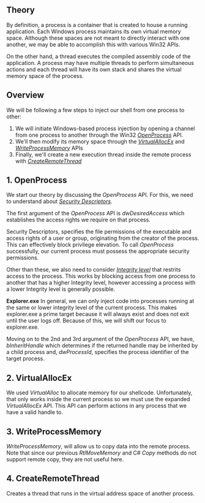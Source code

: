 ## Theory
By definition, a process is a container that is created to house a running application. Each Windows process maintains its own virtual memory space. Although these spaces are not meant to directly interact with one another, we may be able to accomplish this with various Win32 APIs.

On the other hand, a thread executes the compiled assembly code of the application. A process may have multiple threads to perform simultaneous actions and each thread will have its own stack and shares the virtual memory space of the process.

## Overview
We will be following a few steps to inject our shell from one process to other:
1.  We will initiate Windows-based process injection by opening a channel from one process to another through the Win32 [_OpenProcess_](https://docs.microsoft.com/en-us/windows/win32/api/processthreadsapi/nf-processthreadsapi-openprocess) API.
2. We'll then modify its memory space through the [_VirtualAllocEx_](https://docs.microsoft.com/en-us/windows/win32/api/memoryapi/nf-memoryapi-virtualallocex) and [_WriteProcessMemory_](https://docs.microsoft.com/en-us/windows/win32/api/memoryapi/nf-memoryapi-writeprocessmemory) APIs
3. Finally, we'll create a new execution thread inside the remote process with [_CreateRemoteThread_](https://docs.microsoft.com/en-us/windows/win32/api/processthreadsapi/nf-processthreadsapi-createremotethread)

## 1. OpenProcess
We start our theory by discussing the _OpenProcess_ API.
For this, we need to understand about [_Security Descriptors_](https://docs.microsoft.com/en-us/windows/win32/secauthz/security-descriptors).

The first argument of the _OpenProcess_ API is _dwDesiredAccess_ which establishes the access rights we require on that process.

Security Descriptors, specifies the file permissions of the executable and access rights of a user or group, originating from the creator of the process. This can effectively block privilege elevation.
To call _OpenProcess_ successfully, our current process must possess the appropriate security permissions.

Other than these, we also need to consider [_Integrity level_](https://docs.microsoft.com/en-us/windows/win32/secauthz/mandatory-integrity-control) that restrits access to the process. This works by blocking access from one process to another that has a higher Integrity level, however accessing a process with a lower Integrity level is generally possible.

**Explorer.exe**
In general, we can only inject code into processes running at the same or lower integrity level of the current process. This makes explorer.exe a prime target because it will always exist and does not exit until the user logs off. Because of this, we will shift our focus to explorer.exe.

Moving on to the 2nd and 3rd argument of the _OpenProcess_ API, we have, _bInheritHandle_ which determines if the returned handle may be inherited by a child process and, _dwProcessId_, specifies the process identifier of the target process.

## 2. VirtualAllocEx
We used _VirtualAlloc_ to allocate memory for our shellcode. Unfortunately, that only works inside the current process so we must use the expanded _VirtualAllocEx_ API. This API can perform actions in any process that we have a valid handle to.

## 3. WriteProcessMemory
_WriteProcessMemory_, will allow us to copy data into the remote process. Note that since our previous _RtlMoveMemory_ and C# _Copy_ methods do not support remote copy, they are not useful here.

## 4. CreateRemoteThread
Creates a thread that runs in the virtual address space of another process.

